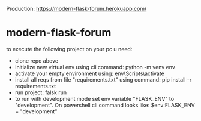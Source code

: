 Production: https://modern-flask-forum.herokuapp.com/

# modern-flask-forum

to execute the following project on your pc u need:
- clone repo above
- initialize new virtual env using cli command: python -m venv env
- activate your empty environment using: env\Scripts\activate
- install all reqs from file "requirements.txt" using command: pip install -r requirements.txt
- run project: falsk run
- to run with development mode set env variable "FLASK_ENV" to "development". On powershell cli command looks like: $env:FLASK_ENV = "development"
